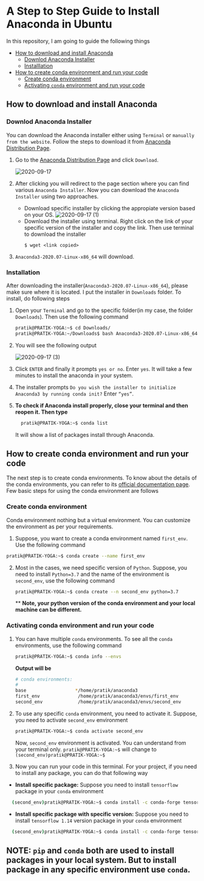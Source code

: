 # A  Step to Step Guide to Install Anaconda in Ubuntu

In this repository, I am going to guide the following things 
* [How to download and install Anaconda](#how-to-download-and-install-anaconda)
  * [Downlod Anaconda Installer](#downlod-Anaconda-Installer)
  * [Installlation](#installation)
* [How to create conda environment and run your code](#how-to-create-conda-environment-and-run-your-code)
  * [Create conda environment](#create-conda-environment )
  * [Activating `conda` environment and run your code](#activating-conda-environment-and-run-your-code)


## How to download and install Anaconda

### Downlod Anaconda Installer

You can download the Anaconda installer either using `Terminal` or `manually from the website`. Follow the steps to download it from [Anaconda Distribution Page](https://www.anaconda.com/products/individual). 


1. Go to the [Anaconda Distribution Page](https://www.anaconda.com/products/individual#linux) and click `Download`.

   ![2020-09-17](https://user-images.githubusercontent.com/29531232/93409785-43e3e800-f8b5-11ea-83fb-aac7769c7d5b.png)


2. After clicking you will redirect to the page section where you can find various `Anaconda Installer`. Now you can download the `Anaconda Installer` using two approaches. 
   * Download specific installer by clicking the appropiate version based on your OS. 
        ![2020-09-17 (1)](https://user-images.githubusercontent.com/29531232/93409870-7db4ee80-f8b5-11ea-860e-c1115ac337a1.png)
   * Download the installer using terminal. Right click on the link of your specific version of the installer and copy the link. Then use terminal to download the installer
      ```
      $ wget <link copied>
      ```  


3. `Anaconda3-2020.07-Linux-x86_64` will download.

### Installation

After downloading the installer(`Anaconda3-2020.07-Linux-x86_64`), please make sure where it is located. I put the installer in `Downloads` folder. To install, do following steps

1. Open your `Terminal` and go to the specific folder(in my case, the folder `Downloads`). Then use the following command

   ```sh
   pratik@PRATIK-YOGA:~$ cd Downloads/    
   pratik@PRATIK-YOGA:~/Downloads$ bash Anaconda3-2020.07-Linux-x86_64
   ```
 
2. You will see the following output
 
    ![2020-09-17 (3)](https://user-images.githubusercontent.com/29531232/93409949-a806ac00-f8b5-11ea-9276-dd8e5333580d.png)

3. Click `ENTER` and finally it prompts `yes or no`. Enter `yes`. It will take a few minutes to install the anaconda in your system.
 
4. The installer prompts `Do you wish the installer to initialize Anaconda3 by running conda init?` Enter `“yes”`.
 
5. **To check if Anaconda install properly, close your terminal and then reopen it. Then type** 
    ```sh
      pratik@PRATIK-YOGA:~$ conda list    
    ```
     It will show a list of packages install through Anaconda. 

## How to create conda environment and run your code

The next step is to create conda environments. To know about the details of the conda environments, you can refer to its [official documentation page](https://docs.conda.io/projects/conda/en/latest/user-guide/tasks/manage-environments.html). Few basic steps for using the conda environment are follows

### Create conda environment 
Conda environment nothing but a virtual environment. You can customize the environment as per your requirements.
    
1. Suppose, you want to create a conda environment named `first_env`. Use the following command   
  ```sh 
  pratik@PRATIK-YOGA:~$ conda create --name first_env
  ```
    
2. Most in the cases, we need specific version of `Python`. Suppose, you need to install `Python=3.7` and the name of the environment is `second_env`, use the following command 
   ```sh
   pratik@PRATIK-YOGA:~$ conda create --n second_env python=3.7
   ```
   ** __Note, your python version of the conda environment and your local machine can be different.__
    
### Activating conda environment and run your code
1. You can have multiple `conda` environments. To see all the `conda` environments, use the following command 
    ```sh 
    pratik@PRATIK-YOGA:~$ conda info --envs
    ```
   __Output will be__
    ```sh
    # conda environments:
    #
    base                  */home/pratik/anaconda3 
    first_env              /home/pratik/anaconda3/envs/first_env
    second_env             /home/pratik/anaconda3/envs/second_env
    ```
    
2. To use any specific `conda` environment, you need to activate it. Suppose, you need to activate `second_env` environment
    ```sh 
    pratik@PRATIK-YOGA:~$ conda activate second_env
    ```
    Now, `second_env` environment is activated. You can understand from your terminal only. `pratik@PRATIK-YOGA:~$` will change to `(second_env)pratik@PRATIK-YOGA:~$`
    
3. Now you can run your code in this terminal. For your project, if you need to install any package, you can do that following way
  * __Install specific package:__ Suppose you need to install `tensorflow` package in your `conda` environment  
  ```sh 
    (second_env)pratik@PRATIK-YOGA:~$ conda install -c conda-forge tensorflow
  ```
  * __Install specific package with specific version:__ Suppose you need to install `tensorflow 1.14` version package in your `conda` environment 
  ```sh 
    (second_env)pratik@PRATIK-YOGA:~$ conda install -c conda-forge tensorflow=1.14
  ```

  ## NOTE: `pip` and `conda` both are used to install packages in your local system. But to install package in any specific environment use `conda`.  

